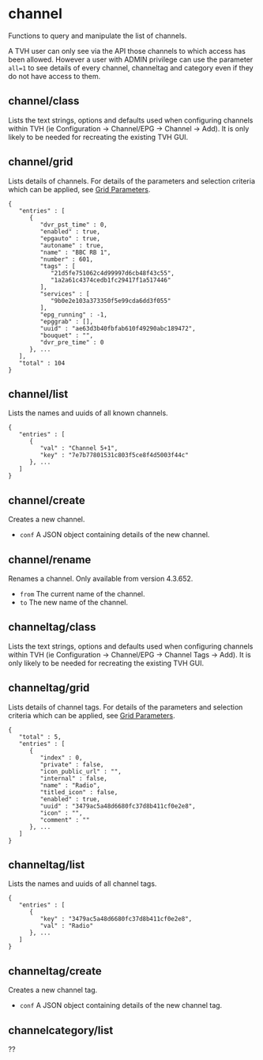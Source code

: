 # channel
Functions to query and manipulate the list of channels.

A TVH user can only see via the API those channels to which access has been allowed. However a user with ADMIN privilege can use the parameter `all=1` to see details of every channel, channeltag and category even if they do not have access to them.

## channel/class
Lists the text strings, options and defaults used when configuring channels within TVH (ie Configuration -> Channel/EPG -> Channel -> Add). It is only likely to be needed for recreating the existing TVH GUI.
## channel/grid
Lists details of channels. For details of the parameters and selection criteria which can be applied, see [Grid Parameters](Description.md#grid-parameters).
```
{
   "entries" : [
      {
         "dvr_pst_time" : 0,
         "enabled" : true,
         "epgauto" : true,
         "autoname" : true,
         "name" : "BBC RB 1",
         "number" : 601,
         "tags" : [
            "21d5fe751062c4d99997d6cb48f43c55",
            "1a2a61c4374cedb1fc29417f1a517446"
         ],
         "services" : [
            "9b0e2e103a373350f5e99cda6dd3f055"
         ],
         "epg_running" : -1,
         "epggrab" : [],
         "uuid" : "ae63d3b40fbfab610f49290abc189472",
         "bouquet" : "",
         "dvr_pre_time" : 0
      }, ...
   ],
   "total" : 104
}
```
## channel/list
Lists the names and uuids of all known channels.
```
{
   "entries" : [
      {
         "val" : "Channel 5+1",
         "key" : "7e7b77801531c803f5ce8f4d5003f44c"
      }, ...
   ]
}
```
## channel/create
Creates a new channel.

- `conf` A JSON object containing details of the new channel.
## channel/rename
Renames a channel. Only available from version 4.3.652.
- `from` The current name of the channel.
- `to` The new name of the channel.
## channeltag/class
Lists the text strings, options and defaults used when configuring channels within TVH (ie Configuration -> Channel/EPG -> Channel Tags -> Add). It is only likely to be needed for recreating the existing TVH GUI.
## channeltag/grid
Lists details of channel tags. For details of the parameters and selection criteria which can be applied, see [Grid Parameters](Description.md#grid-parameters).
```
{
   "total" : 5,
   "entries" : [
      {
         "index" : 0,
         "private" : false,
         "icon_public_url" : "",
         "internal" : false,
         "name" : "Radio",
         "titled_icon" : false,
         "enabled" : true,
         "uuid" : "3479ac5a48d6680fc37d8b411cf0e2e8",
         "icon" : "",
         "comment" : ""
      }, ...
   ]
}
```
## channeltag/list
Lists the names and uuids of all channel tags.
```
{
   "entries" : [
      {
         "key" : "3479ac5a48d6680fc37d8b411cf0e2e8",
         "val" : "Radio"
      }, ...
   ]
}
```
## channeltag/create
Creates a new channel tag.

- `conf` A JSON object containing details of the new channel tag.
## channelcategory/list
??
